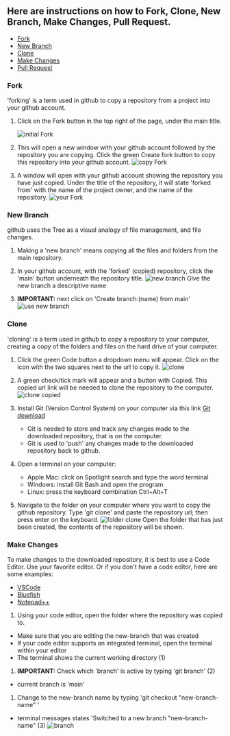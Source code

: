 ## Here are instructions on how to Fork, Clone, New Branch, Make Changes, Pull Request.

- [Fork](#fork)
- [New Branch](#new-branch)
- [Clone](#clone)
- [Make Changes](#make-changes)
- [Pull Request](#pull-request)

### Fork

'forking' is a term used in github to copy a repository from a project into your github account.

1. Click on the Fork button in the top right of the page, under the main title.

   ![initial Fork](images/02forkrepo1.png)

1. This will open a new window with your github account followed by the repository you are copying. Click the green Create fork button to copy this repository into your github account.
   ![copy Fork](images/02forkrepo2.png)

1. A window will open with your github account showing the repository you have just copied. Under the title of the repository, it will state 'forked from' with the name of the project owner, and the name of the repository.
   ![your Fork](images/02forkrepo3.png)

### New Branch

github uses the Tree as a visual analogy of file management, and file changes.

1. Making a 'new branch' means copying all the files and folders from the main repository.

1. In your github account, with the 'forked' (copied) repository, click the 'main' button underneath the repository title.
   ![new branch](images/04newbranch1.png)
   Give the new branch a descriptive name

1. **IMPORTANT:** next click on 'Create branch:(name) from main'
   ![use new branch](images/04newbranch2.png)

### Clone

'cloning' is a term used in github to copy a repository to your computer, creating a copy of the folders and files on the hard drive of your computer.

1. Click the green Code button a dropdown menu will appear. Click on the icon with the two squares next to the url to copy it.
   ![clone](images/03clonerepo1.png)

1. A green check/tick mark will appear and a button with Copied. This copied url link will be needed to clone the repository to the computer.
   ![clone copied](images/03clonerepo2.png)

1. Install Git (Version Control System) on your computer via this link [Git download](https://git-scm.com/download)

   - Git is needed to store and track any changes made to the downloaded repository, that is on the computer.
   - Git is used to 'push' any changes made to the downloaded repository back to github.

1. Open a terminal on your computer:

   - Apple Mac: click on Spotlight search and type the word terminal
   - Windows: install Git Bash and open the program
   - Linux: press the keyboard combination Ctrl+Alt+T

1. Navigate to the folder on your computer where you want to copy the github repository. Type 'git clone' and paste the repository url; then press enter on the keyboard.
   ![folder clone](images/03clonerepo3.png)
   Open the folder that has just been created, the contents of the repository will be shown.

### Make Changes

To make changes to the downloaded repository, it is best to use a Code Editor. Use your favorite editor. Or if you don't have a code editor, here are some examples:

- [VSCode](https://code.visualstudio.com/)
- [Bluefish](https://bluefish.openoffice.nl)
- [Notepad++](https://notpad-plus.org)

1. Using your code editor, open the folder where the repository was copied to.

- Make sure that you are editing the new-branch that was created
- If your code editor supports an integrated terminal, open the terminal within your editor
- The terminal shows the current working directory (1)

1. **IMPORTANT:** Check which 'branch' is active by typing 'git branch' (2)

- current branch is 'main'

1. Change to the new-branch name by typing 'git checkout "new-branch-name" '

- terminal messages states 'Switched to a new branch "new-branch-name" (3)
  ![branch](images/04newbranch2.png)
